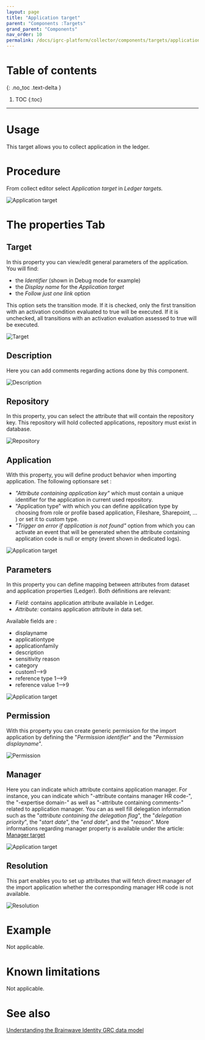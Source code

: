 ```yaml
---
layout: page
title: "Application target"
parent: "Components :Targets"
grand_parent: "Components"
nav_order: 10
permalink: /docs/igrc-platform/collector/components/targets/application-target/
---
```


# Table of contents
{: .no_toc .text-delta }

1. TOC
{:toc}
---

# Usage

This target allows you to collect application in the ledger.  

# Procedure

From collect editor select _Application target_ in _Ledger targets._

![Application target](igrc-platform/collector/components/targets/application-target/images/2016-07-07_17_47_08-iGRC_Properties.png "Application target")

# The properties Tab

## Target

In this property you can view/edit general parameters of the application. You will find:

- the _Identifier_ (shown in Debug mode for example)
- the _Display name_ for the _Application target_  
- the _Follow just one link_ option

This option sets the transition mode. If it is checked, only the first transition with an activation condition evaluated to true will be executed. If it is unchecked, all transitions with an activation evaluation assessed to true will be executed.

![Target](igrc-platform/collector/components/targets/application-target/images/app_prop_target.png "Target")

## Description

Here you can add comments regarding actions done by this component.

![Description](igrc-platform/collector/components/targets/application-target/images/2016-04-05_13_17_04-iGRC_Properties.png "Description")

## Repository

In this property, you can select the attribute that will contain the repository key. This repository will hold collected applications, repository must exist in database.

![Repository](igrc-platform/collector/components/targets/application-target/images/2016-07-07_17_51_53-iGRC_Properties.png "Repository")

## Application

With this property, you will define product behavior when importing application. The following optionsare set :

- _"Attribute containing application key"_ which must contain a unique identifier for the application in current used repository.
- "Application type" with which you can define application type by choosing from role or profile based application, Fileshare, Sharepoint, ... ) or set it to custom type.
- _"Trigger an error if application is not found"_ option from which you can activate an event that will be generated when the attribute containing application code is null or empty (event shown in dedicated logs).

![Application target](igrc-platform/collector/components/targets/application-target/images/Application_target_image3.png "Application target")

## Parameters

In this property you can define mapping between attributes from dataset and application properties (Ledger). Both définitions are relevant:

- _Field:_  contains application attribute available in Ledger.
- _Attribute:_ contains application attribute in data set.

Available fields are :

- displayname
- applicationtype
- applicationfamily  
- description  
- sensitivity reason
- category  
- custom1--\>9
- reference type 1--\>9
- reference value 1--\>9  

![Application target](igrc-platform/collector/components/targets/application-target/images/Application_target_image1.png "Application target")

## Permission

With this property you can create generic permission for the import application by defining the "_Permission identifier_" and the "_Permission displayname_".

![Permission](igrc-platform/collector/components/targets/application-target/images/2016-04-05_13_23_38-iGRC_Properties.png "Permission")

## Manager  

Here you can indicate which attribute contains application manager. For instance, you can indicate which "-attribute contains manager HR code-", the "-expertise domain-" as well as "-attribute containing comments-" related to application manager. You can as well fill delegation information such as the "_attribute containing the delegation flag_", the "_delegation priority_", the "_start date_", the "_end date_", and the "_reason_". More informations regarding manager property is available under the article: [Manager target](igrc-platform/collector/components/targets/manager-target/manager-target.md)   

![Application target](igrc-platform/collector/components/targets/application-target/images/Application_target_image2.png "Application target")

## Resolution  

This part enables you to set up attributes that will fetch direct manager of the import application whether the corresponding manager HR code is not available.

![Resolution](igrc-platform/collector/components/targets/application-target/images/07_resolution.png "Resolution")

# Example

Not applicable.  

# Known limitations

Not applicable.  

# See also

[Understanding the Brainwave Identity GRC data model](igrc-platform/getting-started/brainwave-data-model/brainwave-data-model.md)     
